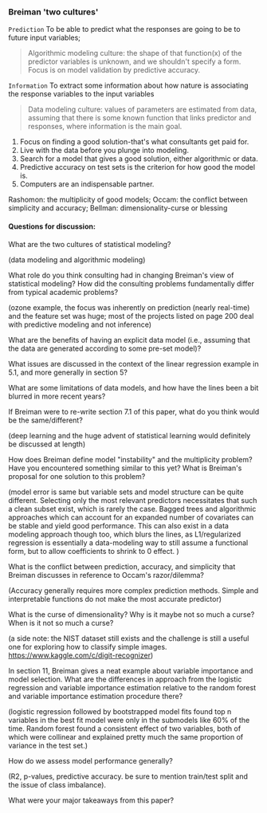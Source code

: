 
### Breiman 'two cultures'

`Prediction` To be able to predict what the responses are going to be to future input variables; 

> Algorithmic modeling culture: the shape of that function(x) of the predictor variables is unknown, and we shouldn't specify a form. Focus is on model validation by predictive accuracy. 



`Information` To extract some information about how nature is associating the response variables to the input variables

> Data modeling culture: values of parameters are estimated from data, assuming that there is some known function that links predictor and responses, where information is the main goal.





1) Focus on finding a good solution-that's what consultants get paid for. 
2) Live with the data before you plunge into modeling. 
3) Search for a model that gives a good solution, either algorithmic or data. 
4) Predictive accuracy on test sets is the criterion for how good the model is. 
5) Computers are an indispensable partner. 




Rashomon: the multiplicity of good models; 
Occam: the conflict between simplicity and accuracy; 
Bellman: dimensionality-curse or blessing



#### Questions for discussion:

What are the two cultures of statistical modeling? 

(data modeling and algorithmic modeling)


What role do you think consulting had in changing Breiman's view of statistical modeling? How did the consulting problems fundamentally differ from typical academic problems?

(ozone example, the focus was inherently on prediction (nearly real-time) and the feature set was huge; most of the projects listed on page 200 deal with predictive modeling and not inference)




What are the benefits of having an explicit data model (i.e., assuming that the data are generated according to some pre-set model)?




What issues are discussed in the context of the linear regression example in 5.1, and more generally in section 5?






What are some limitations of data models, and how have the lines been a bit blurred in more recent years?





If Breiman were to re-write section 7.1 of this paper, what do you think would be the same/different?

(deep learning and the huge advent of statistical learning would definitely be discussed at length) 




How does Breiman define model "instability" and the multiplicity problem? Have you encountered something similar to this yet? What is Breiman's proposal for one solution to this problem? 

(model error is same but variable sets and model structure can be quite different. Selecting only the most relevant predictors necessitates that such a clean subset exist, which is rarely the case. Bagged trees and algorithmic approaches which can account for an expanded number of covariates can be stable and yield good performance. This can also exist in a data modeling approach though too, which blurs the lines, as L1/regularized regression is essentially a data-modeling way to still assume a functional form, but to allow coefficients to shrink to 0 effect. )





What is the conflict between prediction, accuracy, and simplicity that Breiman discusses in reference to Occam's razor/dilemma?  

(Accuracy generally requires more complex prediction methods. Simple and interpretable functions do not make the most accurate predictor)






What is the curse of dimensionality? Why is it maybe not so much a curse? When is it not so much a curse?

(a side note: the NIST dataset still exists and the challenge is still a useful one for exploring how to classify simple images. https://www.kaggle.com/c/digit-recognizer)










In section 11, Breiman gives a neat example about variable importance and model selection. What are the differences in approach from the logistic regression and variable importance estimation relative to the random forest and variable importance estimation procedure there?

(logistic regression followed by bootstrapped model fits found top n variables in the best fit model were only in the submodels like 60% of the time. Random forest found a consistent effect of two variables, both of which were collinear and explained pretty much the same proportion of variance in the test set.)







How do we assess model performance generally?

(R2, p-values, predictive accuracy. be sure to mention train/test split and the issue of class imbalance). 








What were your major takeaways from this paper?





